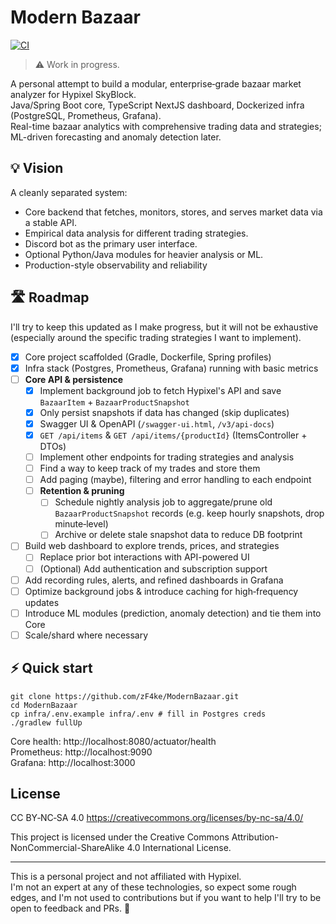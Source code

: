 # Modern Bazaar

[![CI](https://github.com/zF4ke/ModernBazaar/actions/workflows/ci.yml/badge.svg?branch=master)](https://github.com/zF4ke/ModernBazaar/actions/workflows/ci.yml)
<!--![GitHub release](https://img.shields.io/github/v/release/zF4ke/ModernBazaar)-->

> ⚠️ Work in progress.

A personal attempt to build a modular, enterprise‑grade bazaar market analyzer for Hypixel SkyBlock.  
Java/Spring Boot core, TypeScript NextJS dashboard, Dockerized infra (PostgreSQL, Prometheus, Grafana).  
Real-time bazaar analytics with comprehensive trading data and strategies; ML-driven forecasting and anomaly detection later.

## 💡 Vision 
A cleanly separated system:
- Core backend that fetches, monitors, stores, and serves market data via a stable API.
- Empirical data analysis for different trading strategies.
- Discord bot as the primary user interface.
- Optional Python/Java modules for heavier analysis or ML.
- Production-style observability and reliability

## 🛣️ Roadmap
I'll try to keep this updated as I make progress, but it will not be exhaustive (especially around the specific trading strategies I want to implement).

- [x] Core project scaffolded (Gradle, Dockerfile, Spring profiles)
- [x] Infra stack (Postgres, Prometheus, Grafana) running with basic metrics
- [ ] **Core API & persistence**
  - [x] Implement background job to fetch Hypixel's API and save `BazaarItem` + `BazaarProductSnapshot`
  - [x] Only persist snapshots if data has changed (skip duplicates)  
  - [x] Swagger UI & OpenAPI (`/swagger-ui.html`, `/v3/api-docs`)
  - [x] `GET /api/items` & `GET /api/items/{productId}` (ItemsController + DTOs)
  - [ ] Implement other endpoints for trading strategies and analysis
  - [ ] Find a way to keep track of my trades and store them
  - [ ] Add paging (maybe), filtering and error handling to each endpoint
  - [ ] **Retention & pruning**  
    - [ ] Schedule nightly analysis job to aggregate/prune old `BazaarProductSnapshot` records (e.g. keep hourly snapshots, drop minute‑level)  
    - [ ] Archive or delete stale snapshot data to reduce DB footprint  
- [ ] Build web dashboard to explore trends, prices, and strategies
  - [ ] Replace prior bot interactions with API-powered UI
  - [ ] (Optional) Add authentication and subscription support
- [ ] Add recording rules, alerts, and refined dashboards in Grafana
- [ ] Optimize background jobs & introduce caching for high‑frequency updates
- [ ] Introduce ML modules (prediction, anomaly detection) and tie them into Core
- [ ] Scale/shard where necessary

## ⚡ Quick start

```
git clone https://github.com/zF4ke/ModernBazaar.git
cd ModernBazaar
cp infra/.env.example infra/.env # fill in Postgres creds
./gradlew fullUp
```

Core health: http://localhost:8080/actuator/health  
Prometheus:   http://localhost:9090  
Grafana:      http://localhost:3000

## License

CC BY‑NC‑SA 4.0
https://creativecommons.org/licenses/by-nc-sa/4.0/

This project is licensed under the Creative Commons Attribution-NonCommercial-ShareAlike 4.0 International License. 

---

This is a personal project and not affiliated with Hypixel. \
I'm not an expert at any of these technologies, so expect some rough edges, and I'm not used to contributions but if you want to help I'll try to be open to feedback and PRs. 💜
